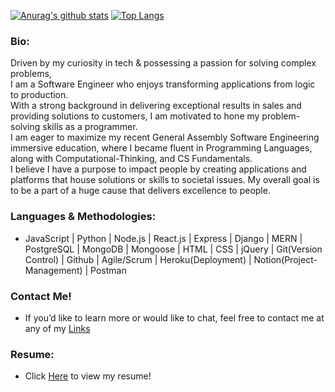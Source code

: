 [![Anurag's github stats](https://github-readme-stats.vercel.app/api?username=joshdaos&count_private=true&show_icons=true&theme=tokyonight)](https://github.com/anuraghazra/github-readme-stats)
[![Top Langs](https://github-readme-stats.vercel.app/api/top-langs/?username=joshdaos&layout=compact&theme=tokyonight)](https://github.com/anuraghazra/github-readme-stats)
<br />

### Bio:

Driven by my curiosity in tech & possessing a passion for solving complex problems,<br>I am a Software Engineer who enjoys transforming applications from logic to production.
<br>With a strong background in delivering exceptional results in sales and providing solutions to customers, I am motivated to hone my problem-solving skills as a programmer.<br>I am eager to maximize my recent General Assembly Software Engineering immersive education, where I became fluent in Programming Languages, along with Computational-Thinking, and CS Fundamentals.<br>I believe I have a purpose to impact people by creating applications and platforms that house solutions or skills to societal issues. My overall goal is to be a part of a huge cause that delivers excellence to people.

### Languages & Methodologies:
- JavaScript | Python | Node.js | React.js | Express | Django | MERN | PostgreSQL | MongoDB | Mongoose | HTML | CSS | jQuery | Git(Version Control) | Github | Agile/Scrum | Heroku(Deployment) | Notion(Project-Management) | Postman

### Contact Me!
- If you’d like to learn more or would like to chat, feel free to contact me at any of my [Links](https://joshdaos.github.io/jd-linkhub/)

### Resume:
- Click [Here](https://docs.google.com/document/d/1WslxDWmG2QDInLGj9OIbBi9Sp01oOiy9S-XhOQ9n1XY/edit?usp=sharing) to view my resume!
  

